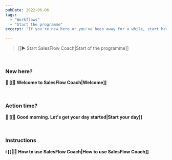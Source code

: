 ```yaml
---
pubDate: 2022-06-06
tags:
  - "Workflows"
  - "Start the programme"
excerpt: "If you're new here or you've been away for a while, start here."

---
```


> [[▶️ Start SalesFlow Coach|Start of the programme]]

<br />

### New here?

**👋 [[👋 Welcome to SalesFlow Coach|Welcome]]**

<br />

### Action time?

**🌅 [[🌅 Good morning. Let's get your day started|Start your day]]**

<br />

### Instructions

**ℹ️ [[👨‍🎓 How to use SalesFlow Coach|How to use SalesFlow Coach]]**

